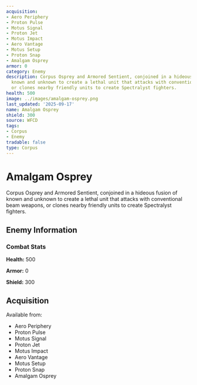 ```yaml
---
acquisition:
- Aero Periphery
- Proton Pulse
- Motus Signal
- Proton Jet
- Motus Impact
- Aero Vantage
- Motus Setup
- Proton Snap
- Amalgam Osprey
armor: 0
category: Enemy
description: Corpus Osprey and Armored Sentient, conjoined in a hideous fusion of
  known and unknown to create a lethal unit that attacks with conventional beam weapons,
  or clones nearby friendly units to create Spectralyst fighters.
health: 500
image: ../images/amalgam-osprey.png
last_updated: '2025-09-17'
name: Amalgam Osprey
shield: 300
source: WFCD
tags:
- Corpus
- Enemy
tradable: false
type: Corpus
---
```


# Amalgam Osprey

Corpus Osprey and Armored Sentient, conjoined in a hideous fusion of known and unknown to create a lethal unit that attacks with conventional beam weapons, or clones nearby friendly units to create Spectralyst fighters.

## Enemy Information

### Combat Stats

**Health:** 500

**Armor:** 0

**Shield:** 300

## Acquisition

Available from:
- Aero Periphery
- Proton Pulse
- Motus Signal
- Proton Jet
- Motus Impact
- Aero Vantage
- Motus Setup
- Proton Snap
- Amalgam Osprey

